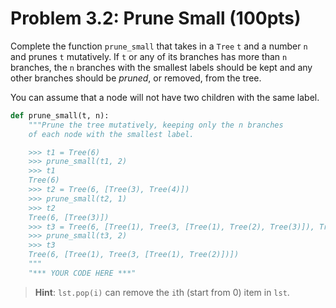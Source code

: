# Problem 3.2: Prune Small (100pts)

Complete the function `prune_small` that takes in a `Tree` `t` and a number `n` and prunes `t` mutatively. If `t` or any of its branches has more than `n` branches, the `n` branches with the smallest labels should be kept and any other branches should be _pruned_, or removed, from the tree.

You can assume that a node will not have two children with the same label.

```python
def prune_small(t, n):
    """Prune the tree mutatively, keeping only the n branches
    of each node with the smallest label.

    >>> t1 = Tree(6)
    >>> prune_small(t1, 2)
    >>> t1
    Tree(6)
    >>> t2 = Tree(6, [Tree(3), Tree(4)])
    >>> prune_small(t2, 1)
    >>> t2
    Tree(6, [Tree(3)])
    >>> t3 = Tree(6, [Tree(1), Tree(3, [Tree(1), Tree(2), Tree(3)]), Tree(5, [Tree(3), Tree(4)])])
    >>> prune_small(t3, 2)
    >>> t3
    Tree(6, [Tree(1), Tree(3, [Tree(1), Tree(2)])])
    """
    "*** YOUR CODE HERE ***"
```

> **Hint**: `lst.pop(i)` can remove the `i`th (start from 0) item in `lst`.
